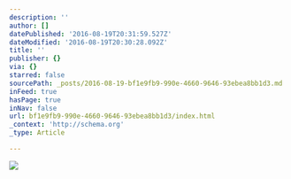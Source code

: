 ```yaml
---
description: ''
author: []
datePublished: '2016-08-19T20:31:59.527Z'
dateModified: '2016-08-19T20:30:28.092Z'
title: ''
publisher: {}
via: {}
starred: false
sourcePath: _posts/2016-08-19-bf1e9fb9-990e-4660-9646-93ebea8bb1d3.md
inFeed: true
hasPage: true
inNav: false
url: bf1e9fb9-990e-4660-9646-93ebea8bb1d3/index.html
_context: 'http://schema.org'
_type: Article

---
```

![](https://the-grid-user-content.s3-us-west-2.amazonaws.com/6d58d065-a174-4aa3-8d67-09c4ebc44238.jpg)